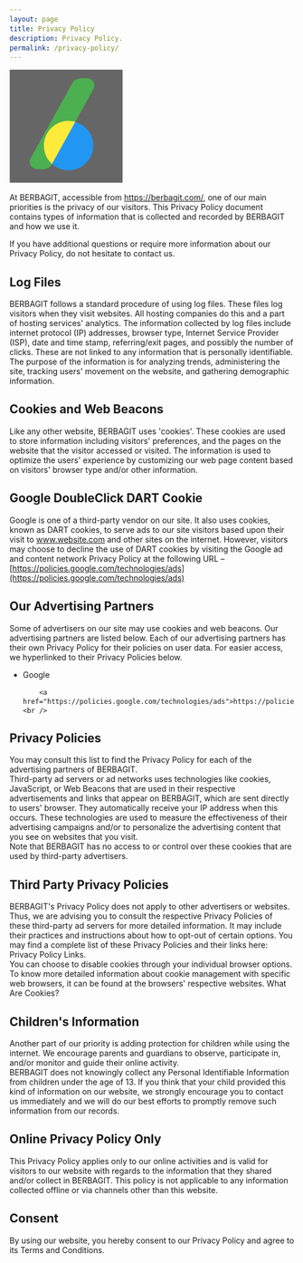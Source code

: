 ```yaml
---
layout: page
title: Privacy Policy
description: Privacy Policy.
permalink: /privacy-policy/
---
```


<img class="img-rounded" src="/assets/img/uploads/profile-1.png" alt="Privacy Policy" width="200">

At BERBAGIT, accessible from https://berbagit.com/, one of our main priorities is the privacy of our visitors. This Privacy Policy document contains types of information that is collected and recorded by BERBAGIT and how we use it.

If you have additional questions or require more information about our Privacy Policy, do not hesitate to contact us.


## Log Files

BERBAGIT follows a standard procedure of using log files. These files log visitors when they visit websites. All hosting companies do this and a part of hosting services' analytics. The information collected by log files include internet protocol (IP) addresses, browser type, Internet Service Provider (ISP), date and time stamp, referring/exit pages, and possibly the number of clicks. These are not linked to any information that is personally identifiable. The purpose of the information is for analyzing trends, administering the site, tracking users' movement on the website, and gathering demographic information.

## Cookies and Web Beacons

Like any other website, BERBAGIT uses 'cookies'. These cookies are used to store information including visitors' preferences, and the pages on the website that the visitor accessed or visited. The information is used to optimize the users' experience by customizing our web page content based on visitors' browser type and/or other information.

## Google DoubleClick DART Cookie

Google is one of a third-party vendor on our site. It also uses cookies, known as DART cookies, to serve ads to our site visitors based upon their visit to www.website.com and other sites on the internet. However, visitors may choose to decline the use of DART cookies by visiting the Google ad and content network Privacy Policy at the following URL – [https://policies.google.com/technologies/ads](https://policies.google.com/technologies/ads)

## Our Advertising Partners

Some of advertisers on our site may use cookies and web beacons. Our advertising partners are listed below. Each of our advertising partners has their own Privacy Policy for their policies on user data. For easier access, we hyperlinked to their Privacy Policies below.

<ul>
<li>
        Google<br />

        <a href="https://policies.google.com/technologies/ads">https://policies.google.com/technologies/ads</a><br />

</li>
</ul>

## Privacy Policies

You may consult this list to find the Privacy Policy for each of the advertising partners of BERBAGIT.<br />
Third-party ad servers or ad networks uses technologies like cookies, JavaScript, or Web Beacons that are used in their respective advertisements and links that appear on BERBAGIT, which are sent directly to users' browser. They automatically receive your IP address when this occurs. These technologies are used to measure the effectiveness of their advertising campaigns and/or to personalize the advertising content that you see on websites that you visit.<br />
Note that BERBAGIT has no access to or control over these cookies that are used by third-party advertisers.<br />

## Third Party Privacy Policies

BERBAGIT's Privacy Policy does not apply to other advertisers or websites. Thus, we are advising you to consult the respective Privacy Policies of these third-party ad servers for more detailed information. It may include their practices and instructions about how to opt-out of certain options. You may find a complete list of these Privacy Policies and their links here: Privacy Policy Links.<br />
You can choose to disable cookies through your individual browser options. To know more detailed information about cookie management with specific web browsers, it can be found at the browsers' respective websites. What Are Cookies?<br />

## Children's Information

Another part of our priority is adding protection for children while using the internet. We encourage parents and guardians to observe, participate in, and/or monitor and guide their online activity.<br />
BERBAGIT does not knowingly collect any Personal Identifiable Information from children under the age of 13. If you think that your child provided this kind of information on our website, we strongly encourage you to contact us immediately and we will do our best efforts to promptly remove such information from our records.<br />

## Online Privacy Policy Only

This Privacy Policy applies only to our online activities and is valid for visitors to our website with regards to the information that they shared and/or collect in BERBAGIT. This policy is not applicable to any information collected offline or via channels other than this website.

## Consent

By using our website, you hereby consent to our Privacy Policy and agree to its Terms and Conditions.